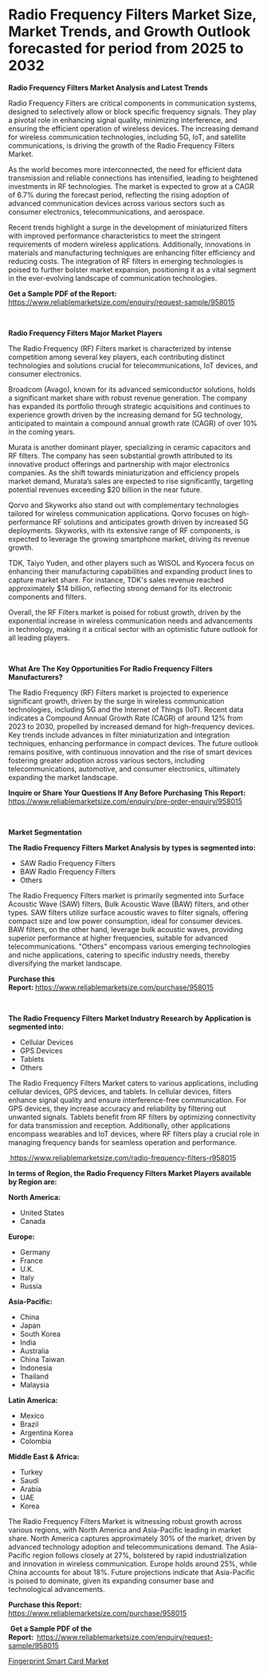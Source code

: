 <p><h1>Radio Frequency Filters Market Size, Market Trends, and Growth Outlook forecasted for period from 2025 to 2032</h1></p><p><strong>Radio Frequency Filters Market Analysis and Latest Trends</strong></p>
<p><p>Radio Frequency Filters are critical components in communication systems, designed to selectively allow or block specific frequency signals. They play a pivotal role in enhancing signal quality, minimizing interference, and ensuring the efficient operation of wireless devices. The increasing demand for wireless communication technologies, including 5G, IoT, and satellite communications, is driving the growth of the Radio Frequency Filters Market. </p><p>As the world becomes more interconnected, the need for efficient data transmission and reliable connections has intensified, leading to heightened investments in RF technologies. The market is expected to grow at a CAGR of 6.7% during the forecast period, reflecting the rising adoption of advanced communication devices across various sectors such as consumer electronics, telecommunications, and aerospace.</p><p>Recent trends highlight a surge in the development of miniaturized filters with improved performance characteristics to meet the stringent requirements of modern wireless applications. Additionally, innovations in materials and manufacturing techniques are enhancing filter efficiency and reducing costs. The integration of RF filters in emerging technologies is poised to further bolster market expansion, positioning it as a vital segment in the ever-evolving landscape of communication technologies.</p></p>
<p><strong>Get a Sample PDF of the Report:&nbsp;</strong> <a href="https://www.reliablemarketsize.com/enquiry/request-sample/958015?utm_campaign=3226&utm_medium=2&utm_source=Github&utm_content=ia&utm_term=06042025&utm_id=radio-frequency-filters">https://www.reliablemarketsize.com/enquiry/request-sample/958015</a></p>
<p>&nbsp;</p>
<p><strong>Radio Frequency Filters Major Market Players</strong></p>
<p><p>The Radio Frequency (RF) Filters market is characterized by intense competition among several key players, each contributing distinct technologies and solutions crucial for telecommunications, IoT devices, and consumer electronics.</p><p>Broadcom (Avago), known for its advanced semiconductor solutions, holds a significant market share with robust revenue generation. The company has expanded its portfolio through strategic acquisitions and continues to experience growth driven by the increasing demand for 5G technology, anticipated to maintain a compound annual growth rate (CAGR) of over 10% in the coming years.</p><p>Murata is another dominant player, specializing in ceramic capacitors and RF filters. The company has seen substantial growth attributed to its innovative product offerings and partnership with major electronics companies. As the shift towards miniaturization and efficiency propels market demand, Murata’s sales are expected to rise significantly, targeting potential revenues exceeding $20 billion in the near future.</p><p>Qorvo and Skyworks also stand out with complementary technologies tailored for wireless communication applications. Qorvo focuses on high-performance RF solutions and anticipates growth driven by increased 5G deployments. Skyworks, with its extensive range of RF components, is expected to leverage the growing smartphone market, driving its revenue growth.</p><p>TDK, Taiyo Yuden, and other players such as WISOL and Kyocera focus on enhancing their manufacturing capabilities and expanding product lines to capture market share. For instance, TDK's sales revenue reached approximately $14 billion, reflecting strong demand for its electronic components and filters.</p><p>Overall, the RF Filters market is poised for robust growth, driven by the exponential increase in wireless communication needs and advancements in technology, making it a critical sector with an optimistic future outlook for all leading players.</p></p>
<p>&nbsp;</p>
<p><strong>What Are The Key Opportunities For Radio Frequency Filters Manufacturers?</strong></p>
<p><p>The Radio Frequency (RF) Filters market is projected to experience significant growth, driven by the surge in wireless communication technologies, including 5G and the Internet of Things (IoT). Recent data indicates a Compound Annual Growth Rate (CAGR) of around 12% from 2023 to 2030, propelled by increased demand for high-frequency devices. Key trends include advances in filter miniaturization and integration techniques, enhancing performance in compact devices. The future outlook remains positive, with continuous innovation and the rise of smart devices fostering greater adoption across various sectors, including telecommunications, automotive, and consumer electronics, ultimately expanding the market landscape.</p></p>
<p><strong>Inquire or Share Your Questions If Any Before Purchasing This Report:</strong> <a href="https://www.reliablemarketsize.com/enquiry/pre-order-enquiry/958015?utm_campaign=3226&utm_medium=2&utm_source=Github&utm_content=ia&utm_term=06042025&utm_id=radio-frequency-filters">https://www.reliablemarketsize.com/enquiry/pre-order-enquiry/958015</a></p>
<p>&nbsp;</p>
<p><strong>Market Segmentation</strong></p>
<p><strong>The Radio Frequency Filters Market Analysis by types is segmented into:</strong></p>
<p><ul><li>SAW Radio Frequency Filters</li><li>BAW Radio Frequency Filters</li><li>Others</li></ul></p>
<p><p>The Radio Frequency Filters market is primarily segmented into Surface Acoustic Wave (SAW) filters, Bulk Acoustic Wave (BAW) filters, and other types. SAW filters utilize surface acoustic waves to filter signals, offering compact size and low power consumption, ideal for consumer devices. BAW filters, on the other hand, leverage bulk acoustic waves, providing superior performance at higher frequencies, suitable for advanced telecommunications. "Others" encompass various emerging technologies and niche applications, catering to specific industry needs, thereby diversifying the market landscape.</p></p>
<p><strong>Purchase this Report:&nbsp;</strong><a href="https://www.reliablemarketsize.com/purchase/958015?utm_campaign=3226&utm_medium=2&utm_source=Github&utm_content=ia&utm_term=06042025&utm_id=radio-frequency-filters">https://www.reliablemarketsize.com/purchase/958015</a></p>
<p>&nbsp;</p>
<p><strong>The Radio Frequency Filters Market Industry Research by Application is segmented into:</strong></p>
<p><ul><li>Cellular Devices</li><li>GPS Devices</li><li>Tablets</li><li>Others</li></ul></p>
<p><p>The Radio Frequency Filters Market caters to various applications, including cellular devices, GPS devices, and tablets. In cellular devices, filters enhance signal quality and ensure interference-free communication. For GPS devices, they increase accuracy and reliability by filtering out unwanted signals. Tablets benefit from RF filters by optimizing connectivity for data transmission and reception. Additionally, other applications encompass wearables and IoT devices, where RF filters play a crucial role in managing frequency bands for seamless operation and performance.</p></p>
<p><a href="https://www.reliablemarketsize.com/radio-frequency-filters-r958015?utm_campaign=3226&utm_medium=2&utm_source=Github&utm_content=ia&utm_term=06042025&utm_id=radio-frequency-filters">&nbsp;https://www.reliablemarketsize.com/radio-frequency-filters-r958015</a></p>
<p><strong>In terms of Region, the Radio Frequency Filters Market Players available by Region are:</strong></p>
<p>
    <p> <strong> North America: </strong>
        <ul>
            <li>United States</li>
            <li>Canada</li>
        </ul>
        </p> 
    <p> <strong> Europe: </strong>
        <ul>
            <li>Germany</li>
            <li>France</li>
            <li>U.K.</li>
            <li>Italy</li>
            <li>Russia</li>
        </ul>
        </p> 
    <p> <strong> Asia-Pacific: </strong>
        <ul>
            <li>China</li>
            <li>Japan</li>
            <li>South Korea</li>
            <li>India</li>
            <li>Australia</li>
            <li>China Taiwan</li>
            <li>Indonesia</li>
            <li>Thailand</li>
            <li>Malaysia</li>
        </ul>
        </p> 
    <p> <strong> Latin America: </strong>
        <ul>
            <li>Mexico</li>
            <li>Brazil</li>
            <li>Argentina Korea</li>
            <li>Colombia</li>
        </ul>
        </p> 
    <p> <strong> Middle East & Africa: </strong>
        <ul>
            <li>Turkey</li>
            <li>Saudi</li>
            <li>Arabia</li>
            <li>UAE</li>
            <li>Korea</li>
        </ul>
    </p>
    </p>
<p><p>The Radio Frequency Filters Market is witnessing robust growth across various regions, with North America and Asia-Pacific leading in market share. North America captures approximately 30% of the market, driven by advanced technology adoption and telecommunications demand. The Asia-Pacific region follows closely at 27%, bolstered by rapid industrialization and innovation in wireless communication. Europe holds around 25%, while China accounts for about 18%. Future projections indicate that Asia-Pacific is poised to dominate, given its expanding consumer base and technological advancements.</p></p>
<p><strong>Purchase this Report: </strong><a href="https://www.reliablemarketsize.com/purchase/958015?utm_campaign=3226&utm_medium=2&utm_source=Github&utm_content=ia&utm_term=06042025&utm_id=radio-frequency-filters">https://www.reliablemarketsize.com/purchase/958015</a></p>
<p>&nbsp;<strong>Get a Sample PDF of the Report:&nbsp;&nbsp;</strong><a href="https://www.reliablemarketsize.com/enquiry/request-sample/958015?utm_campaign=3226&utm_medium=2&utm_source=Github&utm_content=ia&utm_term=06042025&utm_id=radio-frequency-filters">https://www.reliablemarketsize.com/enquiry/request-sample/958015</a></p>
<p><strong></strong></p>
<p><p><a href="https://github.com/dushornerfe/Market-Research-Report-List-1/blob/main/fingerprint-smart-card-market.md?utm_campaign=3226&utm_medium=2&utm_source=Github&utm_content=ia&utm_term=06042025&utm_id=radio-frequency-filters">Fingerprint Smart Card Market</a></p></p>
